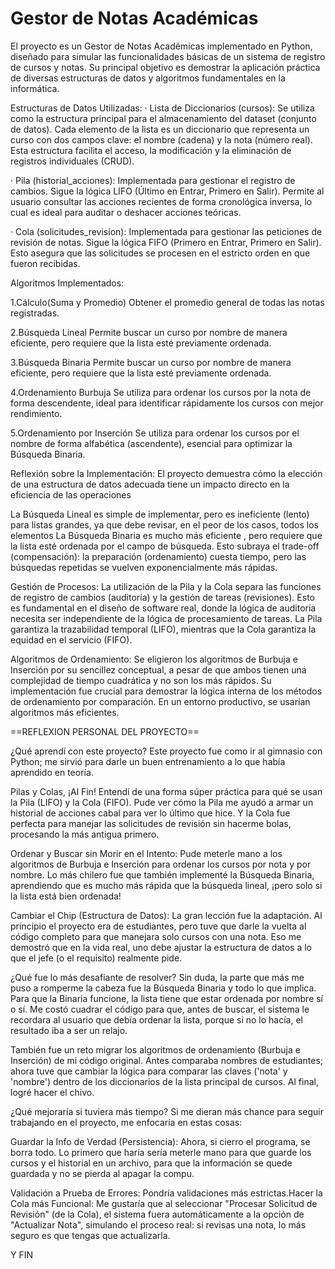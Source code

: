 # Gestor de Notas Académicas
El proyecto es un Gestor de Notas Académicas implementado en Python, diseñado para simular las funcionalidades básicas de un sistema de registro de cursos y notas. 
Su principal objetivo es demostrar la aplicación práctica de diversas estructuras de datos y algoritmos fundamentales en la informática.

Estructuras de Datos Utilizadas:
· Lista de Diccionarios (cursos): Se utiliza como la estructura principal para el almacenamiento del dataset (conjunto de datos).
Cada elemento de la lista es un diccionario que representa un curso con dos campos clave: el nombre (cadena) y la nota (número real).
Esta estructura facilita el acceso, la modificación y la eliminación de registros individuales (CRUD).

·  Pila (historial_acciones): Implementada para gestionar el registro de cambios. Sigue la lógica LIFO (Último en Entrar, Primero en Salir). 
Permite al usuario consultar las acciones recientes de forma cronológica inversa, lo cual es ideal para auditar o deshacer acciones teóricas.

·  Cola (solicitudes_revision): Implementada para gestionar las peticiones de revisión de notas. Sigue la lógica FIFO (Primero en Entrar, Primero en Salir). 
Esto asegura que las solicitudes se procesen en el estricto orden en que fueron recibidas.

Algoritmos Implementados:

1.Cálculo(Suma y Promedio)
Obtener el promedio general de todas las notas registradas.

2.Búsqueda Lineal 
Permite buscar un curso por nombre de manera eficiente, pero requiere que la lista esté previamente ordenada.

3.Búsqueda Binaria
Permite buscar un curso por nombre de manera eficiente, pero requiere que la lista esté previamente ordenada.

4.Ordenamiento Burbuja
Se utiliza para ordenar los cursos por la nota de forma descendente, ideal para identificar rápidamente los cursos con mejor rendimiento.

5.Ordenamiento por Inserción
Se utiliza para ordenar los cursos por el nombre de forma alfabética (ascendente), esencial para optimizar la Búsqueda Binaria.


Reflexión sobre la Implementación:
El proyecto demuestra cómo la elección de una estructura de datos adecuada tiene un impacto directo en la eficiencia de las operaciones

La Búsqueda Lineal
es simple de implementar, pero es ineficiente (lento) para listas grandes, ya que debe revisar, en el peor de los casos, todos los elementos
La Búsqueda Binaria
es mucho más eficiente , pero requiere que la lista esté ordenada por el campo de búsqueda. Esto subraya el trade-off (compensación): la preparación (ordenamiento) cuesta tiempo, pero las búsquedas repetidas se vuelven exponencialmente más rápidas.

Gestión de Procesos:
La utilización de la Pila y la Cola separa las funciones de registro de cambios (auditoría) y la gestión de tareas (revisiones). Esto es fundamental en el diseño de software real, donde la lógica de auditoría necesita ser independiente de la lógica de procesamiento de tareas. La Pila garantiza la trazabilidad temporal (LIFO), mientras que la Cola garantiza la equidad en el servicio (FIFO).

Algoritmos de Ordenamiento:
Se eligieron los algoritmos de Burbuja e Inserción por su sencillez conceptual, a pesar de que ambos tienen una complejidad de tiempo cuadrática y no son los más rápidos. Su implementación fue crucial para demostrar la lógica interna de los métodos de ordenamiento por comparación. En un entorno productivo, se usarían algoritmos más eficientes.


==REFLEXION PERSONAL DEL PROYECTO==

¿Qué aprendí con este proyecto?
Este proyecto fue como ir al gimnasio con Python; me sirvió para darle un buen entrenamiento a lo que había aprendido en teoría.

Pilas y Colas, ¡Al Fin! Entendí de una forma súper práctica para qué se usan la Pila (LIFO) y la Cola (FIFO). Pude ver cómo la Pila me ayudó a armar un historial de acciones cabal para ver lo último que hice. Y la Cola fue perfecta para manejar las solicitudes de revisión sin hacerme bolas, procesando la más antigua primero.

Ordenar y Buscar sin Morir en el Intento: Pude meterle mano a los algoritmos de Burbuja e Inserción para ordenar los cursos por nota y por nombre. Lo más chilero fue que también implementé la Búsqueda Binaria, aprendiendo que es mucho más rápida que la búsqueda lineal, ¡pero solo si la lista está bien ordenada!

Cambiar el Chip (Estructura de Datos): La gran lección fue la adaptación. Al principio el proyecto era de estudiantes, pero tuve que darle la vuelta al código completo para que manejara solo cursos con una nota. Eso me demostró que en la vida real, uno debe ajustar la estructura de datos a lo que el jefe (o el requisito) realmente pide.

¿Qué fue lo más desafiante de resolver?
Sin duda, la parte que más me puso a romperme la cabeza fue la Búsqueda Binaria y todo lo que implica.
Para que la Binaria funcione, la lista tiene que estar ordenada por nombre sí o sí. Me costó cuadrar el código para que, antes de buscar, el sistema le recordara al usuario que debía ordenar la lista, porque si no lo hacía, el resultado iba a ser un relajo.

También fue un reto migrar los algoritmos de ordenamiento (Burbuja e Inserción) de mi código original. Antes comparaba nombres de estudiantes; ahora tuve que cambiar la lógica para comparar las claves ('nota' y 'nombre') dentro de los diccionarios de la lista principal de cursos. Al final, logré hacer el chivo.

¿Qué mejoraría si tuviera más tiempo?
Si me dieran más chance para seguir trabajando en el proyecto, me enfocaría en estas cosas:

Guardar la Info de Verdad (Persistencia): Ahora, si cierro el programa, se borra todo. Lo primero que haría sería meterle mano para que guarde los cursos y el historial en un archivo, para que la información se quede guardada y no se pierda al apagar la compu.

Validación a Prueba de Errores: Pondría validaciones más estrictas.Hacer la Cola más Funcional: Me gustaría que al seleccionar "Procesar Solicitud de Revisión" (de la Cola), el sistema fuera automáticamente a la opción de "Actualizar Nota", simulando el proceso real: si revisas una nota, lo más seguro es que tengas que actualizarla.

Y FIN



